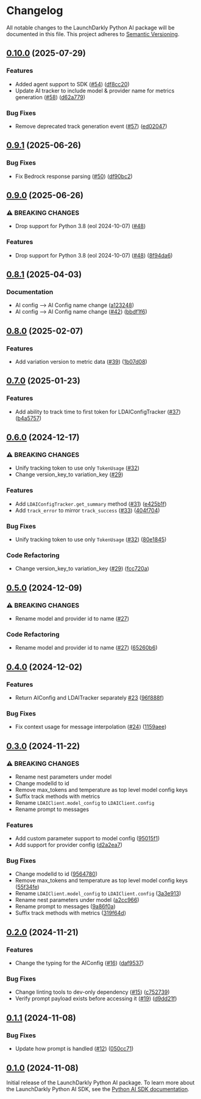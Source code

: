 # Changelog

All notable changes to the LaunchDarkly Python AI package will be documented in this file. This project adheres to [Semantic Versioning](http://semver.org).

## [0.10.0](https://github.com/launchdarkly/python-server-sdk-ai/compare/0.9.1...0.10.0) (2025-07-29)


### Features

* Added agent support to SDK ([#54](https://github.com/launchdarkly/python-server-sdk-ai/issues/54)) ([df8cc20](https://github.com/launchdarkly/python-server-sdk-ai/commit/df8cc20fe35edcb7a84874a156039cf906c45e2d))
* Update AI tracker to include model & provider name for metrics generation ([#58](https://github.com/launchdarkly/python-server-sdk-ai/issues/58)) ([d62a779](https://github.com/launchdarkly/python-server-sdk-ai/commit/d62a779912d0b42d5965ce652d02f0258533040a))


### Bug Fixes

* Remove deprecated track generation event ([#57](https://github.com/launchdarkly/python-server-sdk-ai/issues/57)) ([ed02047](https://github.com/launchdarkly/python-server-sdk-ai/commit/ed02047ac22ae3f091168abcf5543e9e1ff87242))

## [0.9.1](https://github.com/launchdarkly/python-server-sdk-ai/compare/0.9.0...0.9.1) (2025-06-26)


### Bug Fixes

* Fix Bedrock response parsing ([#50](https://github.com/launchdarkly/python-server-sdk-ai/issues/50)) ([df90bc2](https://github.com/launchdarkly/python-server-sdk-ai/commit/df90bc24c98b5a57bf944225774989b689b65d93))

## [0.9.0](https://github.com/launchdarkly/python-server-sdk-ai/compare/0.8.1...0.9.0) (2025-06-26)


### ⚠ BREAKING CHANGES

* Drop support for Python 3.8 (eol 2024-10-07) ([#48](https://github.com/launchdarkly/python-server-sdk-ai/issues/48))

### Features

* Drop support for Python 3.8 (eol 2024-10-07) ([#48](https://github.com/launchdarkly/python-server-sdk-ai/issues/48)) ([8f94da6](https://github.com/launchdarkly/python-server-sdk-ai/commit/8f94da65d9019e17fbabe1d1f5ce1168ace5957e))

## [0.8.1](https://github.com/launchdarkly/python-server-sdk-ai/compare/0.8.0...0.8.1) (2025-04-03)


### Documentation

* AI config --&gt; AI Config name change ([a123248](https://github.com/launchdarkly/python-server-sdk-ai/commit/a1232483bbd8a4a2212fb16e7e98ab6f6bdc8459))
* AI config --&gt; AI Config name change ([#42](https://github.com/launchdarkly/python-server-sdk-ai/issues/42)) ([bbdf1f6](https://github.com/launchdarkly/python-server-sdk-ai/commit/bbdf1f61fab77992a1d13207c81642d056e03f02))

## [0.8.0](https://github.com/launchdarkly/python-server-sdk-ai/compare/0.7.0...0.8.0) (2025-02-07)


### Features

* Add variation version to metric data ([#39](https://github.com/launchdarkly/python-server-sdk-ai/issues/39)) ([1b07d08](https://github.com/launchdarkly/python-server-sdk-ai/commit/1b07d08743c409689c5a084df8c39fce2400d2dd))

## [0.7.0](https://github.com/launchdarkly/python-server-sdk-ai/compare/0.6.0...0.7.0) (2025-01-23)


### Features

* Add ability to track time to first token for LDAIConfigTracker ([#37](https://github.com/launchdarkly/python-server-sdk-ai/issues/37)) ([b4a5757](https://github.com/launchdarkly/python-server-sdk-ai/commit/b4a5757ab7a1a8149891977cdfc25bdd4f7bba09))

## [0.6.0](https://github.com/launchdarkly/python-server-sdk-ai/compare/0.5.0...0.6.0) (2024-12-17)


### ⚠ BREAKING CHANGES

* Unify tracking token to use only `TokenUsage` ([#32](https://github.com/launchdarkly/python-server-sdk-ai/issues/32))
* Change version_key_to variation_key ([#29](https://github.com/launchdarkly/python-server-sdk-ai/issues/29))

### Features

* Add `LDAIConfigTracker.get_summary` method ([#31](https://github.com/launchdarkly/python-server-sdk-ai/issues/31)) ([e425b1f](https://github.com/launchdarkly/python-server-sdk-ai/commit/e425b1f9e7bf27ab195b877e62af48012eb601c1))
* Add `track_error` to mirror `track_success` ([#33](https://github.com/launchdarkly/python-server-sdk-ai/issues/33)) ([404f704](https://github.com/launchdarkly/python-server-sdk-ai/commit/404f704dd38f4fc15c718e3dc1027efbda5f36b6))


### Bug Fixes

* Unify tracking token to use only `TokenUsage` ([#32](https://github.com/launchdarkly/python-server-sdk-ai/issues/32)) ([80e1845](https://github.com/launchdarkly/python-server-sdk-ai/commit/80e18452a936356937660eabe7a186beae4d17bd))


### Code Refactoring

* Change version_key_to variation_key ([#29](https://github.com/launchdarkly/python-server-sdk-ai/issues/29)) ([fcc720a](https://github.com/launchdarkly/python-server-sdk-ai/commit/fcc720a101c97ccb92fd95509b3e7819d557dde5))

## [0.5.0](https://github.com/launchdarkly/python-server-sdk-ai/compare/0.4.0...0.5.0) (2024-12-09)


### ⚠ BREAKING CHANGES

* Rename model and provider id to name ([#27](https://github.com/launchdarkly/python-server-sdk-ai/issues/27))

### Code Refactoring

* Rename model and provider id to name ([#27](https://github.com/launchdarkly/python-server-sdk-ai/issues/27)) ([65260b6](https://github.com/launchdarkly/python-server-sdk-ai/commit/65260b621acee07b38e9ebaeb4a10c1e4c9db794))

## [0.4.0](https://github.com/launchdarkly/python-server-sdk-ai/compare/0.3.0...0.4.0) (2024-12-02)


### Features

* Return AIConfig and LDAITracker separately [#23](https://github.com/launchdarkly/python-server-sdk-ai/issues/23) ([96f888f](https://github.com/launchdarkly/python-server-sdk-ai/commit/96f888f50503cc2e9e2c30bf1c21f80a2773c8b5))


### Bug Fixes

* Fix context usage for message interpolation ([#24](https://github.com/launchdarkly/python-server-sdk-ai/issues/24)) ([1159aee](https://github.com/launchdarkly/python-server-sdk-ai/commit/1159aeeda7c46cf2dab93f209929dbad5d35dc80))

## [0.3.0](https://github.com/launchdarkly/python-server-sdk-ai/compare/0.2.0...0.3.0) (2024-11-22)


### ⚠ BREAKING CHANGES

* Rename nest parameters under model
* Change modelId to id
* Remove max_tokens and temperature as top level model config keys
* Suffix track methods with metrics
* Rename `LDAIClient.model_config` to `LDAIClient.config`
* Rename prompt to messages

### Features

* Add custom parameter support to model config ([95015f1](https://github.com/launchdarkly/python-server-sdk-ai/commit/95015f1f29b4ddf0acc2f22b72a5c0c4241fd3f3))
* Add support for provider config ([d2a2ea7](https://github.com/launchdarkly/python-server-sdk-ai/commit/d2a2ea7a16159de5c11484114ad4a7ae6369f9c6))


### Bug Fixes

* Change modelId to id ([9564780](https://github.com/launchdarkly/python-server-sdk-ai/commit/9564780ea2b919d456431e3309b73156f8e9817d))
* Remove max_tokens and temperature as top level model config keys ([55f34fe](https://github.com/launchdarkly/python-server-sdk-ai/commit/55f34fec9410124d24318feadada9e087e7d4cb8))
* Rename `LDAIClient.model_config` to `LDAIClient.config` ([3a3e913](https://github.com/launchdarkly/python-server-sdk-ai/commit/3a3e913d9e1586278d9fe6228f79f6748cbbd605))
* Rename nest parameters under model ([a2cc966](https://github.com/launchdarkly/python-server-sdk-ai/commit/a2cc9662bdc526f0b6a3a271a4b4f46b95d0ec2f))
* Rename prompt to messages ([9a86f0a](https://github.com/launchdarkly/python-server-sdk-ai/commit/9a86f0af9322baf71d7ddddb6115d585582cfc86))
* Suffix track methods with metrics ([319f64d](https://github.com/launchdarkly/python-server-sdk-ai/commit/319f64da54815854163d663022fdffc274c2059a))

## [0.2.0](https://github.com/launchdarkly/python-server-sdk-ai/compare/0.1.1...0.2.0) (2024-11-21)


### Features

* Change the typing for the AIConfig ([#16](https://github.com/launchdarkly/python-server-sdk-ai/issues/16)) ([daf9537](https://github.com/launchdarkly/python-server-sdk-ai/commit/daf95372328f1b1e4e9e27333498642136f43838))


### Bug Fixes

* Change linting tools to dev-only dependency ([#15](https://github.com/launchdarkly/python-server-sdk-ai/issues/15)) ([c752739](https://github.com/launchdarkly/python-server-sdk-ai/commit/c752739d1c34cbf7f78cc3f89c37a688671c7366))
* Verify prompt payload exists before accessing it ([#19](https://github.com/launchdarkly/python-server-sdk-ai/issues/19)) ([d9dd21f](https://github.com/launchdarkly/python-server-sdk-ai/commit/d9dd21f2189de62eac70ad9db3755e4a2cf36511))

## [0.1.1](https://github.com/launchdarkly/python-server-sdk-ai/compare/0.1.0...0.1.1) (2024-11-08)


### Bug Fixes

* Update how prompt is handled ([#12](https://github.com/launchdarkly/python-server-sdk-ai/issues/12)) ([050cc71](https://github.com/launchdarkly/python-server-sdk-ai/commit/050cc71dde52db3174153a0c9c08021580530833))

## [0.1.0](https://github.com/launchdarkly/python-server-sdk-ai/compare/v0.1.0...0.1.0) (2024-11-08)

Initial release of the LaunchDarkly Python AI package. To learn more about the LaunchDarkly Python AI SDK, see the [Python AI SDK documentation](https://docs.launchdarkly.com/sdk/ai/python).
